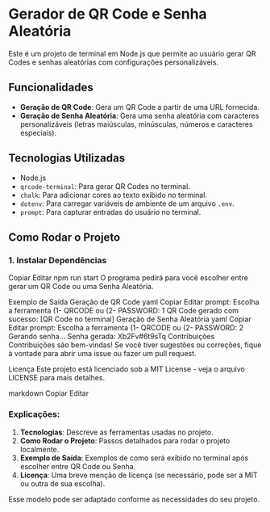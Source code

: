 # Gerador de QR Code e Senha Aleatória

Este é um projeto de terminal em Node.js que permite ao usuário gerar QR Codes e senhas aleatórias com configurações personalizáveis.

## Funcionalidades

- **Geração de QR Code**: Gera um QR Code a partir de uma URL fornecida.
- **Geração de Senha Aleatória**: Gera uma senha aleatória com caracteres personalizáveis (letras maiúsculas, minúsculas, números e caracteres especiais).

## Tecnologias Utilizadas

- Node.js
- `qrcode-terminal`: Para gerar QR Codes no terminal.
- `chalk`: Para adicionar cores ao texto exibido no terminal.
- `dotenv`: Para carregar variáveis de ambiente de um arquivo `.env`.
- `prompt`: Para capturar entradas do usuário no terminal.

## Como Rodar o Projeto

### 1. Instalar Dependências

Copiar
Editar
npm run start
O programa pedirá para você escolher entre gerar um QR Code ou uma Senha Aleatória.

Exemplo de Saída
Geração de QR Code
yaml
Copiar
Editar
prompt: Escolha a ferramenta (1- QRCODE ou (2- PASSWORD:  1
QR Code gerado com sucesso:
[QR Code no terminal]
Geração de Senha Aleatória
yaml
Copiar
Editar
prompt: Escolha a ferramenta (1- QRCODE ou (2- PASSWORD:  2
Gerando senha...
Senha gerada: Xb2Fv#6t9sTq
Contribuições
Contribuições são bem-vindas! Se você tiver sugestões ou correções, fique à vontade para abrir uma issue ou fazer um pull request.

Licença
Este projeto está licenciado sob a MIT License - veja o arquivo LICENSE para mais detalhes.

markdown
Copiar
Editar

### Explicações:

1. **Tecnologias**: Descreve as ferramentas usadas no projeto.
2. **Como Rodar o Projeto**: Passos detalhados para rodar o projeto localmente.
3. **Exemplo de Saída**: Exemplos de como será exibido no terminal após escolher entre QR Code ou Senha.
4. **Licença**: Uma breve menção de licença (se necessário, pode ser a MIT ou outra de sua escolha).

Esse modelo pode ser adaptado conforme as necessidades do seu projeto.
